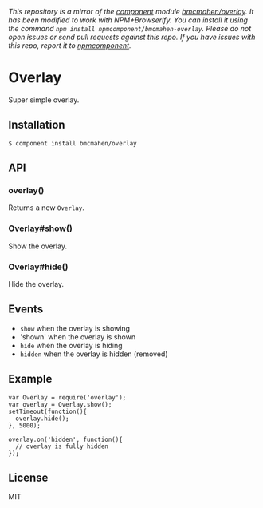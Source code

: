 *This repository is a mirror of the [component](http://component.io) module [bmcmahen/overlay](http://github.com/bmcmahen/overlay). It has been modified to work with NPM+Browserify. You can install it using the command `npm install npmcomponent/bmcmahen-overlay`. Please do not open issues or send pull requests against this repo. If you have issues with this repo, report it to [npmcomponent](https://github.com/airportyh/npmcomponent).*
# Overlay

  Super simple overlay.

## Installation

```
$ component install bmcmahen/overlay
```

## API

### overlay()

  Returns a new `Overlay`.

### Overlay#show()

  Show the overlay.

### Overlay#hide()

  Hide the overlay.


## Events

  - `show` when the overlay is showing
  - 'shown' when the overlay is shown
  - `hide` when the overlay is hiding
  - `hidden` when the overlay is hidden (removed)

## Example
```
var Overlay = require('overlay');
var overlay = Overlay.show();
setTimeout(function(){
  overlay.hide();
}, 5000);

overlay.on('hidden', function(){
  // overlay is fully hidden
});
```

## License

  MIT